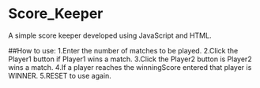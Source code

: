 # Score_Keeper
A simple score keeper developed using JavaScript and HTML.

##How to use:
1.Enter the number of matches to be played.
2.Click the Player1 button if Player1 wins a match.
3.Click the Player2 button is Player2 wins a match.
4.If a player reaches the winningScore entered that player is WINNER.
5.RESET to use again.
